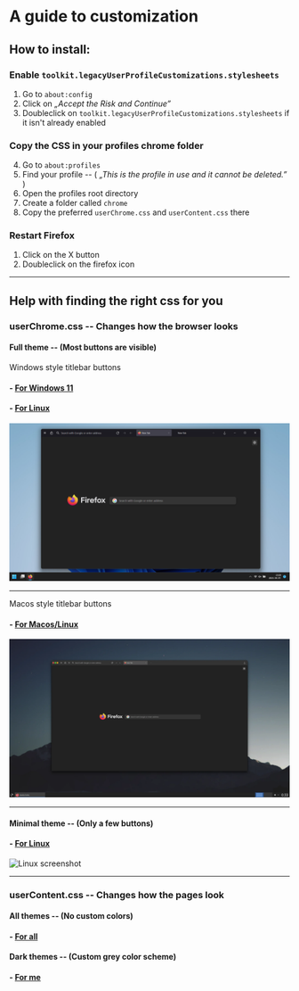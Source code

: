 # A guide to customization

## How to install:

### Enable `toolkit.legacyUserProfileCustomizations.stylesheets`
1. Go to `about:config`
2. Click on *„Accept the Risk and Continue”*
3. Doubleclick on `toolkit.legacyUserProfileCustomizations.stylesheets` if it isn't already enabled

### Copy the CSS in your profiles chrome folder
4. Go to `about:profiles`
5. Find your profile  --  ( *„This is the profile in use and it cannot be deleted.”* )
6. Open the profiles root directory
7. Create a folder called `chrome`
8. Copy the preferred `userChrome.css` and `userContent.css` there

### Restart Firefox
1. Click on the X button
2. Doubleclick on the firefox icon

***

## Help with finding the right css for you

### userChrome.css  --  Changes how the browser looks

#### Full theme  --  (Most buttons are visible)

 Windows style titlebar buttons

#### - [For Windows 11](./FirefoxCSS/Full/Win11/)
#### - [For Linux](./FirefoxCSS/Full/Linux/Win/)

![Win11 screenshot](./Screenshots/W11.webp)

***

 Macos style titlebar buttons

#### - [For Macos/Linux](./FirefoxCSS/Full/Linux/Mac/)

![MacosStyle screenshot](./Screenshots/MacStyle.webp)

***

#### Minimal theme  --  (Only a few buttons)

#### - [For Linux](./FirefoxCSS/Minimal/)

![Linux screenshot](./Screenshots/GIF.webp)

***

### userContent.css  --  Changes how the pages look

#### All themes  --  (No custom colors)

#### - [For all](https://github.com/Bali10050/FirefoxCSS/releases/download/userContent/userContent.css)

#### Dark themes  --  (Custom grey color scheme)

#### - [For me](./FirefoxCSS/userContent/Dark/)
